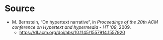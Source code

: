 
# Source

* M. Bernstein, “On hypertext narrative”, in *Proceedings of the 20th ACM conference on Hypertext and hypermedia - HT ’09*, 2009.
    * https://dl.acm.org/doi/abs/10.1145/1557914.1557920